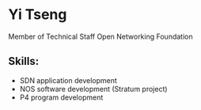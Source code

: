 Yi Tseng
====

Member of Technical Staff
Open Networking Foundation

## Skills:
 - SDN application development
 - NOS software development (Stratum project)
 - P4 program development

